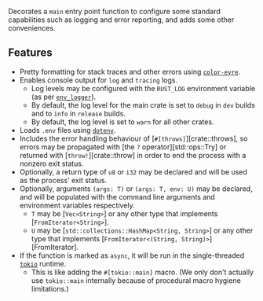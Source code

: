 Decorates a `main` entry point function to configure some standard capabilities such as logging and
error reporting, and adds some other conveniences.

## Features

- Pretty formatting for stack traces and other errors using
  [`color-eyre`](https://docs.rs/color-eyre).
- Enables console output for `log` and `tracing` logs.
  - Log levels may be configured with the `RUST_LOG` environment variable (as per
    [`env_logger`](https://docs.rs/env_logger)).
  - By default, the log level for the main crate is set to `debug` in `dev` builds and to `info` in
    `release` builds.
  - By default, the log level is set to `warn` for all other crates.
- Loads `.env` files using [`dotenv`](https://docs.rs/dotenv).
- Includes the error handling behaviour of [`#[throws]`][crate::throws], so errors may be propagated
  with [the `?` operator][std::ops::Try] or returned with [`throw!`][crate::throw] in order to end
  the process with a nonzero exit status.
- Optionally, a return type of `u8` or `i32` may be declared and will be used as the process' exit
  status.
- Optionally, arguments `(args: T)` or `(args: T, env: U)` may be declared, and will be populated
  with the command line arguments and environment variables respectively.
  - `T` may be [`Vec<String>`] or any other type that implements [`FromIterator<String>`].
  - `U` may be [`std::collections::HashMap<String, String>`] or any other type that implements
    [`FromIterator<(String, String)>`][FromIterator].
- If the function is marked as `async`, it will be run in the single-threaded
  [`tokio`](https://docs.rs/tokio) runtime.
  - This is like adding the `#[tokio::main]` macro. (We only don't actually use `tokio::main`
    internally because of procedural macro hygiene limitations.)
